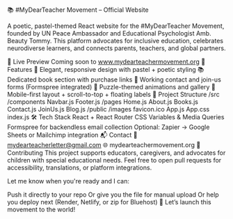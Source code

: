 📚 #MyDearTeacher Movement – Official Website

A poetic, pastel-themed React website for the #MyDearTeacher Movement, founded by UN Peace Ambassador and Educational Psychologist Amb. Beauty Tommy. This platform advocates for inclusive education, celebrates neurodiverse learners, and connects parents, teachers, and global partners.

🌟 Live Preview
Coming soon to www.mydearteachermovement.org
🚀 Features
🎨 Elegant, responsive design with pastel + poetic styling
📚 Dedicated book section with purchase links
💌 Working contact and join-us forms (Formspree integrated)
🧩 Puzzle-themed animations and gallery
📱 Mobile-first layout + scroll-to-top + floating labels
📁 Project Structure
/src
  /components
    Navbar.js
    Footer.js
  /pages
    Home.js
    About.js
    Books.js
    Contact.js
    JoinUs.js
    Blog.js
/public
  /images
  favicon.ico
App.js
App.css
index.js
🛠️ Tech Stack
React + React Router
CSS Variables & Media Queries
Formspree for backendless email collection
Optional: Zapier → Google Sheets or Mailchimp integration
📬 Contact
📧 mydearteacherletter@gmail.com
🌐 mydearteachermovement.org
🤝 Contributing
This project supports educators, caregivers, and advocates for children with special educational needs. Feel free to open pull requests for accessibility, translations, or platform integrations.

Let me know when you're ready and I can:

Push it directly to your repo
Or give you the file for manual upload
Or help you deploy next (Render, Netlify, or zip for Bluehost)
🚀 Let’s launch this movement to the world!
